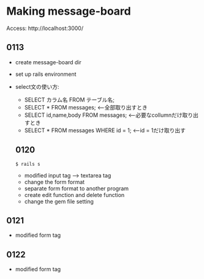# Making message-board
Access: http://localhost:3000/

## 0113
* create message-board dir
* set up rails environment
* select文の使い方: 
  * SELECT カラム名 FROM テーブル名;
  * SELECT * FROM messages; <--全部取り出すとき
  * SELECT id,name,body FROM messages; <--必要なcollumnだけ取り出すとき
  * SELECT * FROM messages WHERE id = 1; <--id = 1だけ取り出す
  
  ## 0120
  ```starting server:
  $ rails s
  ```
  * modified input tag --> textarea tag
  * change the form format
  * separate form format to another program
  * create edit function and delete function
  * change the gem file setting

## 0121
* modified form tag

## 0122
* modified form tag
